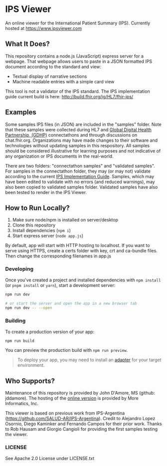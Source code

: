 # IPS Viewer

An online viewer for the International Patient Summary (IPS). Currently hosted at https://www.ipsviewer.com

## What It Does?

This repository contains a node.js (JavaScript) express server for a webpage. That webpage allows users to paste in a JSON formatted IPS document according to the standard and view: 

- Textual display of narrative sections
- Machine readable entries with a simple card view

This tool is not a validator of the IPS standard. The IPS implementation guide current build is here: http://build.fhir.org/ig/HL7/fhir-ips/

## Examples

Some samples IPS files (in JSON) are included in the "samples" folder. Note that these samples were collected during HL7 and [Global Digital Health Partnership, (GDHP)](https://www.healthit.gov/topic/global-digital-health-partnership) connectathons and through discussions on chat.fhir.org. Organizations may have made changes to their software and technologies without updating samples in this respository. All samples should be considered illustrative for learning purposes and not indicative of any organization or IPS documents in the real-world.  

There are two folders: "connectathon samples" and "validated samples". For samples in the connectathon folder, they may (or may not) validate according to the current [IPS Implementation Guide](http://build.fhir.org/ig/HL7/fhir-ips/). Samples, which may have been edited to validate with no errors (and reduced warnings), may also been copied to validated samples folder. Validated samples have also been tested to render in the IPS Viewer. 

## How to Run Locally?

1. Make sure node/npm is installed on server/desktop 
2. Clone this repository
3. Install dependencies (```npm i```)
4. Start express server (```node app.js```)

By default, app will start with HTTP hosting to localhost. If you want to serve using HTTPS, create a certs folder with key, crt and ca-bundle files. Then change the corresponding filenames in app.js

### Developing

Once you've created a project and installed dependencies with `npm install` (or `pnpm install` or `yarn`), start a development server:

```bash
npm run dev

# or start the server and open the app in a new browser tab
npm run dev -- --open
```

### Building

To create a production version of your app:

```bash
npm run build
```

You can preview the production build with `npm run preview`.

> To deploy your app, you may need to install an [adapter](https://kit.svelte.dev/docs/adapters) for your target environment.


## Who Supports?

Maintenance of this repository is provided by John D'Amore, MS (github: jddamore). The hosting of the [online version](https://www.ipsviewer.com) is provided by More Informatics, Inc.

This viewer is based on previous work from IPS-Argentina (https://github.com/SALUD-AR/IPS-Argentina). Credit to Alejandro Lopez Osornio, Diego Kaminker and Fernando Campos for their prior work. Thanks to Rob Hausam and Giorgio Cangioli for providing the first samples testing the viewer. 

### LICENSE

See Apache 2.0 License under LICENSE.txt
